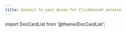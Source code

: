 ```yaml
---
title: Connect to your Aiven for ClickHouse® service
---
```


import DocCardList from '@theme/DocCardList';

<DocCardList />
